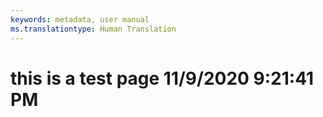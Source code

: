 ```yaml
---
keywords: metadata, user manual
ms.translationtype: Human Translation
---
```

# this is a test page 11/9/2020 9:21:41 PM